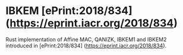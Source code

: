 # IBKEM [ePrint:2018/834] (https://eprint.iacr.org/2018/834)

Rust implementation of Affine MAC, QANIZK, IBKEM1 and IBKEM2 introduced in [ePrint:2018/834] (https://eprint.iacr.org/2018/834).